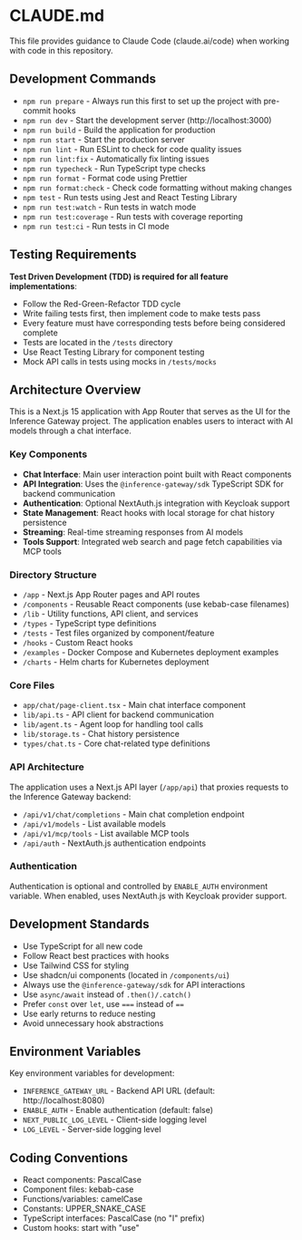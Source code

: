 # CLAUDE.md

This file provides guidance to Claude Code (claude.ai/code) when working with code in this repository.

## Development Commands

- `npm run prepare` - Always run this first to set up the project with pre-commit hooks
- `npm run dev` - Start the development server (http://localhost:3000)
- `npm run build` - Build the application for production
- `npm run start` - Start the production server
- `npm run lint` - Run ESLint to check for code quality issues
- `npm run lint:fix` - Automatically fix linting issues
- `npm run typecheck` - Run TypeScript type checks
- `npm run format` - Format code using Prettier
- `npm run format:check` - Check code formatting without making changes
- `npm test` - Run tests using Jest and React Testing Library
- `npm run test:watch` - Run tests in watch mode
- `npm run test:coverage` - Run tests with coverage reporting
- `npm run test:ci` - Run tests in CI mode

## Testing Requirements

**Test Driven Development (TDD) is required for all feature implementations**:

- Follow the Red-Green-Refactor TDD cycle
- Write failing tests first, then implement code to make tests pass
- Every feature must have corresponding tests before being considered complete
- Tests are located in the `/tests` directory
- Use React Testing Library for component testing
- Mock API calls in tests using mocks in `/tests/mocks`

## Architecture Overview

This is a Next.js 15 application with App Router that serves as the UI for the Inference Gateway project. The application enables users to interact with AI models through a chat interface.

### Key Components

- **Chat Interface**: Main user interaction point built with React components
- **API Integration**: Uses the `@inference-gateway/sdk` TypeScript SDK for backend communication
- **Authentication**: Optional NextAuth.js integration with Keycloak support
- **State Management**: React hooks with local storage for chat history persistence
- **Streaming**: Real-time streaming responses from AI models
- **Tools Support**: Integrated web search and page fetch capabilities via MCP tools

### Directory Structure

- `/app` - Next.js App Router pages and API routes
- `/components` - Reusable React components (use kebab-case filenames)
- `/lib` - Utility functions, API client, and services
- `/types` - TypeScript type definitions
- `/tests` - Test files organized by component/feature
- `/hooks` - Custom React hooks
- `/examples` - Docker Compose and Kubernetes deployment examples
- `/charts` - Helm charts for Kubernetes deployment

### Core Files

- `app/chat/page-client.tsx` - Main chat interface component
- `lib/api.ts` - API client for backend communication
- `lib/agent.ts` - Agent loop for handling tool calls
- `lib/storage.ts` - Chat history persistence
- `types/chat.ts` - Core chat-related type definitions

### API Architecture

The application uses a Next.js API layer (`/app/api`) that proxies requests to the Inference Gateway backend:

- `/api/v1/chat/completions` - Main chat completion endpoint
- `/api/v1/models` - List available models
- `/api/v1/mcp/tools` - List available MCP tools
- `/api/auth` - NextAuth.js authentication endpoints

### Authentication

Authentication is optional and controlled by `ENABLE_AUTH` environment variable. When enabled, uses NextAuth.js with Keycloak provider support.

## Development Standards

- Use TypeScript for all new code
- Follow React best practices with hooks
- Use Tailwind CSS for styling
- Use shadcn/ui components (located in `/components/ui`)
- Always use the `@inference-gateway/sdk` for API interactions
- Use `async/await` instead of `.then()/.catch()`
- Prefer `const` over `let`, use `===` instead of `==`
- Use early returns to reduce nesting
- Avoid unnecessary hook abstractions

## Environment Variables

Key environment variables for development:

- `INFERENCE_GATEWAY_URL` - Backend API URL (default: http://localhost:8080)
- `ENABLE_AUTH` - Enable authentication (default: false)
- `NEXT_PUBLIC_LOG_LEVEL` - Client-side logging level
- `LOG_LEVEL` - Server-side logging level

## Coding Conventions

- React components: PascalCase
- Component files: kebab-case
- Functions/variables: camelCase
- Constants: UPPER_SNAKE_CASE
- TypeScript interfaces: PascalCase (no "I" prefix)
- Custom hooks: start with "use"
